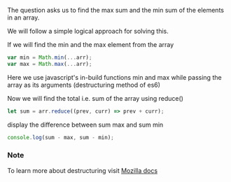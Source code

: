The question asks us to find the max sum and the min sum of the elements in an array.

We will follow a simple logical approach for solving this.

If we will find the min and the max element from the array 

```javascript
var min = Math.min(...arr);
var max = Math.max(...arr);
```

Here we use javascript's in-build functions min and max while passing the array as its arguments (destructuring method of es6)

Now we will find the total i.e. sum of the array using reduce()
```javascript
let sum = arr.reduce((prev, curr) => prev + curr);
```

display the difference between sum max and sum min 
```javascript
console.log(sum - max, sum - min);
```


### Note 
To learn more about destructuring visit [Mozilla docs](https://developer.mozilla.org/en-US/docs/Web/JavaScript/Reference/Operators/Destructuring_assignment)
